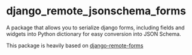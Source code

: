 # django_remote_jsonschema_forms


A package that allows you to serialize django forms, including fields and widgets into Python
dictionary for easy conversion into JSON Schema.

This package is heavily based on [django-remote-forms](https://github.com/WiserTogether/django-remote-forms)

